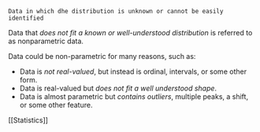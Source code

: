 	Data in which dhe distribution is unknown or cannot be easily identified
	
Data that *does not fit a known or well-understood distribution* is referred to as nonparametric data.

Data could be non-parametric for many reasons, such as:
-   Data is *not real-valued*, but instead is ordinal, intervals, or some other form.
-   Data is real-valued but *does not fit a well understood shape*.
-   Data is almost parametric but *contains outliers*, multiple peaks, a shift, or some other feature.

[[Statistics]] 